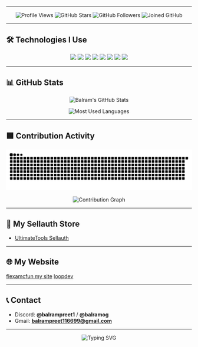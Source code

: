 <!-- Banner Section -->



---

<p align="center">
  <img src="https://komarev.com/ghpvc/?username=Balram-1&label=Profile%20Views&color=0e75b6&style=for-the-badge" alt="Profile Views" />
  <img src="https://img.shields.io/github/stars/Balram-1?style=for-the-badge&label=Stars" alt="GitHub Stars" />
  <img src="https://img.shields.io/github/followers/Balram-1?style=for-the-badge&label=Followers" alt="GitHub Followers" />
  <img src="https://img.shields.io/badge/Joined%20GitHub-2022-blueviolet?style=for-the-badge" alt="Joined GitHub" />
</p>

---

## 🛠 Technologies I Use

<p align="center">
  <img src="https://img.shields.io/badge/Python-3776AB?style=for-the-badge&logo=python&logoColor=white" />
  <img src="https://img.shields.io/badge/Bash-4EAA25?style=for-the-badge&logo=gnubash&logoColor=white" />
  <img src="https://img.shields.io/badge/HTML5-E34F26?style=for-the-badge&logo=html5&logoColor=white" />
  <img src="https://img.shields.io/badge/CSS3-1572B6?style=for-the-badge&logo=css3&logoColor=white" />
  <img src="https://img.shields.io/badge/JavaScript-F7DF1E?style=for-the-badge&logo=javascript&logoColor=black" />
  <img src="https://img.shields.io/badge/Linux-FCC624?style=for-the-badge&logo=linux&logoColor=black" />
  <img src="https://img.shields.io/badge/Git-F05032?style=for-the-badge&logo=git&logoColor=white" />
  <img src="https://img.shields.io/badge/VS%20Code-007ACC?style=for-the-badge&logo=visual-studio-code&logoColor=white" />
</p>

---

## 📊 GitHub Stats

<p align="center">
  <img src="https://github-readme-stats.vercel.app/api?username=Balram-1&show_icons=true&theme=radical&hide=issues&count_private=true" alt="Balram's GitHub Stats" />
 </p>
 <p align="center">
  <img src="https://github-readme-stats.vercel.app/api/top-langs/?username=Balram-1&layout=compact&theme=radical&langs_count=6" alt="Most Used Languages" />
</p>

---

## 🟩 Contribution Activity

<picture>
  <source media="(prefers-color-scheme: dark)" srcset="https://raw.githubusercontent.com/Balram-1/Balram-1/output/github-contribution-grid-snake-dark.svg" />
  <source media="(prefers-color-scheme: light)" srcset="https://raw.githubusercontent.com/Balram-1/Balram-1/output/github-contribution-grid-snake.svg" />
  <img alt="github contribution grid snake animation" src="https://raw.githubusercontent.com/Balram-1/Balram-1/output/github-contribution-grid-snake.svg" />
</picture>



<p align="center">
  <!-- Custom Contribution Bar (15 squares, latest on the right) -->
  <img src="https://github-readme-activity-graph.vercel.app/graph?username=Balram-1&theme=react-dark&hide_border=true&area=true" alt="Contribution Graph" />
</p>

---

## 🛒 My Sellauth Store

- [UltimateTools Sellauth](https://ultimatetools.mysellauth.com/)

---

## 🌐 My Website

[flexamcfun my site](https://www.flexamc.fun/)
[loopdev](https://loopdev.xyz/)

---

## 📞 Contact

- Discord: **@balrampreet1** / **@balramog**
- Gmail: **balrampreet116699@gmail.com**

---

<p align="center">
  <img src="https://readme-typing-svg.demolab.com?font=Fira+Code&size=24&pause=1000&color=F7F7F7&center=true&vCenter=true&width=600&lines=Thanks+for+visiting+my+profile!;Happy+Coding+%F0%9F%92%BB" alt="Typing SVG" />
</p>
